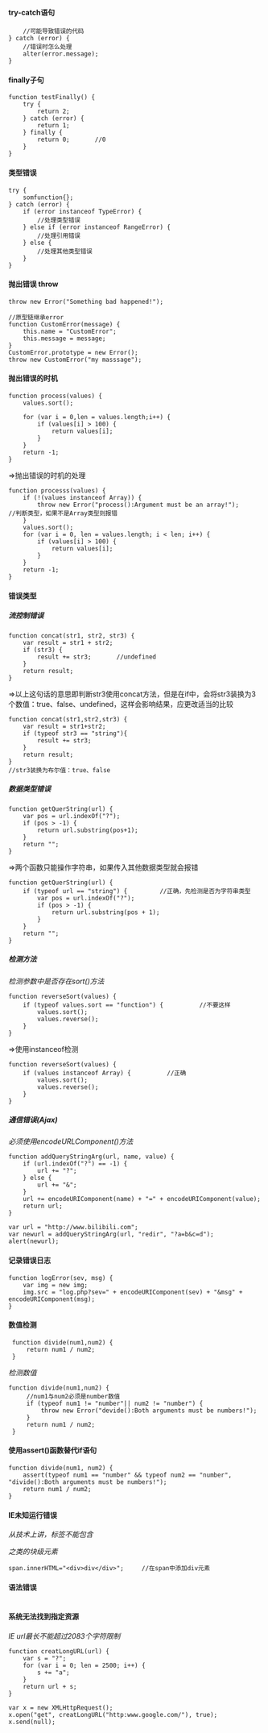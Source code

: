 #### try-catch语句
```try {
    //可能导致错误的代码
} catch (error) {
    //错误时怎么处理
    alter(error.message);
}
```
#### finally子句
```
function testFinally() {
    try {
        return 2;
    } catch (error) {
        return 1;
    } finally {
        return 0;       //0
    }
}
```
#### 类型错误
```
try {
    somfunction{};
} catch (error) {
    if (error instanceof TypeError) {
        //处理类型错误
    } else if (error instanceof RangeError) {
        //处理引用错误
    } else {
        //处理其他类型错误
    }
}
```

#### 抛出错误 throw
```
throw new Error("Something bad happened!");

//原型链继承error
function CustomError(message) {
    this.name = "CustomError";
    this.message = message;
}
CustomError.prototype = new Error();
throw new CustomError("my masssage");
```


#### 抛出错误的时机
```
function process(values) {
    values.sort();

    for (var i = 0,len = values.length;i++) {
        if (values[i] > 100) {
            return values[i];
        }
    }
    return -1;
}
```
=>抛出错误的时机的处理
```
function processs(values) {
    if (!(values instanceof Array)) {
        throw new Error("process():Argument must be an array!");        //判断类型，如果不是Array类型则报错
    }
    values.sort();
    for (var i = 0, len = values.length; i < len; i++) {
        if (values[i] > 100) {
            return values[i];
        }
    }
    return -1;
}
```
#### 错误类型
##### 流控制错误
```
function concat(str1, str2, str3) {
    var result = str1 + str2;
    if (str3) {
        result += str3;       //undefined
    }
    return result;
}
```
=>以上这句话的意思即判断str3使用concat方法，但是在if中，会将str3装换为3个数值：true、false、undefined，这样会影响结果，应更改适当的比较
```
function concat(str1,str2,str3) {
    var result = str1+str2;
    if (typeof str3 == "string"){
        result += str3;
    }
    return result;
}
//str3装换为布尔值：true、false
```
##### 数据类型错误
```
function getQuerString(url) {
    var pos = url.indexOf("?");
    if (pos > -1) {
        return url.substring(pos+1);
    }
    return "";
}
```
=>两个函数只能操作字符串，如果传入其他数据类型就会报错
```
function getQuerString(url) {
    if (typeof url == "string") {         //正确，先检测是否为字符串类型
        var pos = url.indexOf("?");
        if (pos > -1) {
            return url.substring(pos + 1);
        }
    }
    return "";
}
```
##### 检测方法
*检测参数中是否存在sort()方法*
```
function reverseSort(values) {
    if (typeof values.sort == "function") {          //不要这样
        values.sort();
        values.reverse();
    }
}
```
=>使用instanceof检测
```
function reverseSort(values) {
    if (values instanceof Array) {          //正确
        values.sort();
        values.reverse();
    }
}
```
##### 通信错误(Ajax)
*必须使用encodeURLComponent()方法*
```
function addQueryStringArg(url, name, value) {
    if (url.indexOf("?") == -1) {
        url += "?";
    } else {
        url += "&";
    }
    url += encodeURIComponent(name) + "=" + encodeURIComponent(value);
    return url;
}

var url = "http://www.bilibili.com";
var newurl = addQueryStringArg(url, "redir", "?a=b&c=d");
alert(newurl);
```
#### 记录错误日志
```
function logError(sev, msg) {
    var img = new img;
    img.src = "log.php?sev=" + encodeURIComponent(sev) + "&msg" + encodeURIComponent(msg);
}
```
#### 数值检测
```
 function divide(num1,num2) {
     return num1 / num2;
 }
```
*检测数值*
```
function divide(num1,num2) {
     //num1与num2必须是number数值
     if (typeof num1 != "number"|| num2 != "number") {
         throw new Error("devide():Both arguments must be numbers!");
     }
     return num1 / num2;
 }
```

#### 使用assert()函数替代if语句
```
function divide(num1, num2) {
    assert(typeof num1 == "number" && typeof num2 == "number", "divide():Both arguments must be numbers!");
    return num1 / num2;
}
```

#### IE未知运行错误
*从技术上讲，<span>标签不能包含<div>之类的块级元素*
```
span.innerHTML="<div>div</div>";     //在span中添加div元素
```

#### 语法错误
```
```


#### 系统无法找到指定资源
*IE url最长不能超过2083个字符限制*
```
function creatLongURL(url) {
    var s = "?";
    for (var i = 0; len = 2500; i++) {
        s += "a";
    }
    return url + s;
}

var x = new XMLHttpRequest();
x.open("get", creatLongURL("http:www.google.com/"), true);
x.send(null);
```